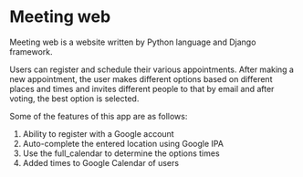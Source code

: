 # Meeting web
Meeting web is a website written by Python language and Django framework.

Users can register and schedule their various appointments.
After making a new appointment, the user makes different options based on different places and times and invites different people to that by email and after voting, the best option is selected.

Some of the features of this app are as follows:
1. Ability to register with a Google account
2. Auto-complete the entered location using Google IPA
3. Use the full_calendar to determine the options times
4. Added times to Google Calendar of users
